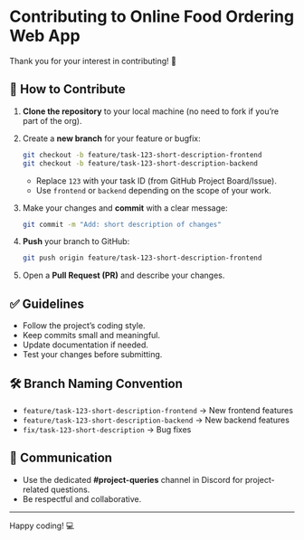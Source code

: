 # Contributing to Online Food Ordering Web App

Thank you for your interest in contributing! 🚀

## 📌 How to Contribute

1. **Clone the repository** to your local machine (no need to fork if you’re part of the org).
2. Create a **new branch** for your feature or bugfix:

   ```bash
   git checkout -b feature/task-123-short-description-frontend
   git checkout -b feature/task-123-short-description-backend
   ```

   * Replace `123` with your task ID (from GitHub Project Board/Issue).
   * Use `frontend` or `backend` depending on the scope of your work.
3. Make your changes and **commit** with a clear message:

   ```bash
   git commit -m "Add: short description of changes"
   ```
4. **Push** your branch to GitHub:

   ```bash
   git push origin feature/task-123-short-description-frontend
   ```
5. Open a **Pull Request (PR)** and describe your changes.

## ✅ Guidelines

* Follow the project’s coding style.
* Keep commits small and meaningful.
* Update documentation if needed.
* Test your changes before submitting.

## 🛠 Branch Naming Convention

* `feature/task-123-short-description-frontend` → New frontend features
* `feature/task-123-short-description-backend` → New backend features
* `fix/task-123-short-description` → Bug fixes

## 💬 Communication

* Use the dedicated **#project-queries** channel in Discord for project-related questions.
* Be respectful and collaborative.

---

Happy coding! 💻
